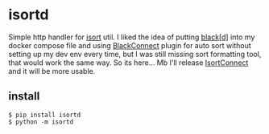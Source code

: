 # isortd
Simple http handler for [isort](https://github.com/PyCQA/isort) util. I liked the idea of putting 
[black[d]](https://black.readthedocs.io/en/stable/blackd.html) into my docker compose file and using
[BlackConnect](https://plugins.jetbrains.com/plugin/14321-blackconnect) plugin for auto sort without setting up
my dev env every time, but I was still missing sort formatting tool, that would work the same way. So its here...
Mb I'll release [IsortConnect](https://github.com/urm8/IsortConnect) and it will be more usable.
## install
```
$ pip install isortd
$ python -m isortd
``` 
